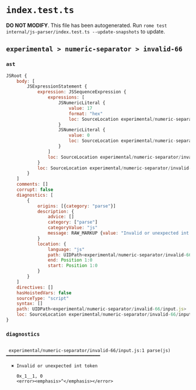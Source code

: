 # `index.test.ts`

**DO NOT MODIFY**. This file has been autogenerated. Run `rome test internal/js-parser/index.test.ts --update-snapshots` to update.

## `experimental > numeric-separator > invalid-66`

### `ast`

```javascript
JSRoot {
	body: [
		JSExpressionStatement {
			expression: JSSequenceExpression {
				expressions: [
					JSNumericLiteral {
						value: 17
						format: "hex"
						loc: SourceLocation experimental/numeric-separator/invalid-66/input.js 1:0-1:7
					}
					JSNumericLiteral {
						value: 0
						loc: SourceLocation experimental/numeric-separator/invalid-66/input.js 1:9-1:10
					}
				]
				loc: SourceLocation experimental/numeric-separator/invalid-66/input.js 1:0-1:10
			}
			loc: SourceLocation experimental/numeric-separator/invalid-66/input.js 1:0-1:10
		}
	]
	comments: []
	corrupt: false
	diagnostics: [
		{
			origins: [{category: "parse"}]
			description: {
				advice: []
				category: ["parse"]
				categoryValue: "js"
				message: RAW_MARKUP {value: "Invalid or unexpected int token"}
			}
			location: {
				language: "js"
				path: UIDPath<experimental/numeric-separator/invalid-66/input.js>
				end: Position 1:0
				start: Position 1:0
			}
		}
	]
	directives: []
	hasHoistedVars: false
	sourceType: "script"
	syntax: []
	path: UIDPath<experimental/numeric-separator/invalid-66/input.js>
	loc: SourceLocation experimental/numeric-separator/invalid-66/input.js 1:0-2:0
}
```

### `diagnostics`

```

 experimental/numeric-separator/invalid-66/input.js:1 parse(js) ━━━━━━━━━━━━━━━━━━━━━━━━━━━━━━━━━━━━

  ✖ Invalid or unexpected int token

    0x_1__1, 0
    <error><emphasis>^</emphasis></error>


```
